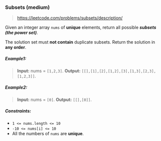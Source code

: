 ### Subsets (medium)

> https://leetcode.com/problems/subsets/description/

Given an integer array `nums` of **unique** elements, return all possible
**_subsets (the power set)_**.

The solution set must **not contain** duplicate subsets. Return the solution in **any order**.

##### Example1:

> **Input:** nums = `[1,2,3]`.
> **Output:** `[[],[1],[2],[1,2],[3],[1,3],[2,3],[1,2,3]]`.

##### Example2:

> **Input:** nums = `[0]`.
> **Output:** `[[],[0]]`.

##### Constraints:

- `1 <= nums.length <= 10`
- `-10 <= nums[i] <= 10`
- All the numbers of `nums` are **unique**.
